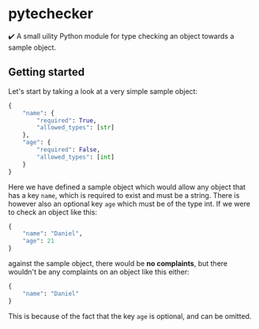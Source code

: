 # pytechecker
✔️ A small uility Python module for type checking an object towards a sample object.

## Getting started

Let's start by taking a look at a very simple sample object:

```python
{
    "name": {
        "required": True,
        "allowed_types": [str]
    },
    "age": {
        "required": False,
        "allowed_types": [int]
    }
}
```
Here we have defined a sample object which would allow any object that has a key `name`, which is required to exist and must be a string. There is however also an optional key `age` which must be of the type int. If we were to check an object like this:

```python
{
    "name": "Daniel",
    "age": 21
}
```
against the sample object, there would be **no complaints**, but there wouldn't be any complaints on an object like this either:

```python
{
    "name": "Daniel"
}
```
This is because of the fact that the key `age` is optional, and can be omitted.
